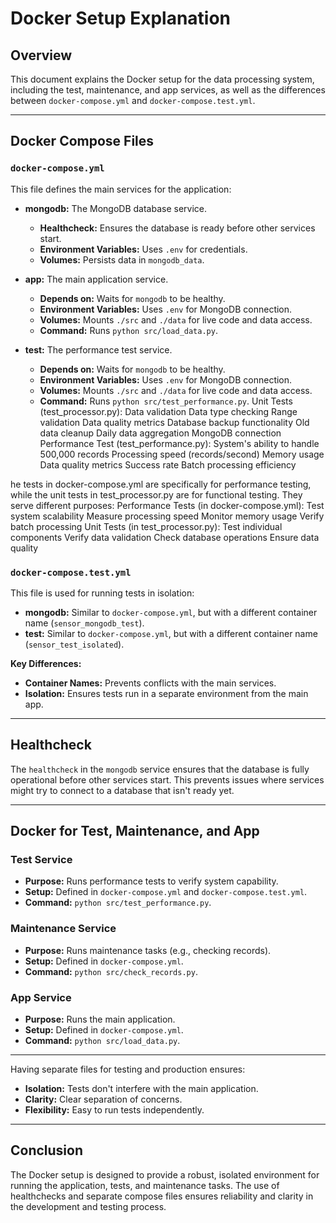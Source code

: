 # Docker Setup Explanation

## Overview
This document explains the Docker setup for the data processing system, including the test, maintenance, and app services, as well as the differences between `docker-compose.yml` and `docker-compose.test.yml`.

---

## Docker Compose Files

### `docker-compose.yml`
This file defines the main services for the application:

- **mongodb:** The MongoDB database service.
  - **Healthcheck:** Ensures the database is ready before other services start.
  - **Environment Variables:** Uses `.env` for credentials.
  - **Volumes:** Persists data in `mongodb_data`.

- **app:** The main application service.
  - **Depends on:** Waits for `mongodb` to be healthy.
  - **Environment Variables:** Uses `.env` for MongoDB connection.
  - **Volumes:** Mounts `./src` and `./data` for live code and data access.
  - **Command:** Runs `python src/load_data.py`.

- **test:** The performance test service.
  - **Depends on:** Waits for `mongodb` to be healthy.
  - **Environment Variables:** Uses `.env` for MongoDB connection.
  - **Volumes:** Mounts `./src` and `./data` for live code and data access.
  - **Command:** Runs `python src/test_performance.py`.
  Unit Tests (test_processor.py):
Data validation
Data type checking
Range validation
Data quality metrics
Database backup functionality
Old data cleanup
Daily data aggregation
MongoDB connection
Performance Test (test_performance.py):
System's ability to handle 500,000 records
Processing speed (records/second)
Memory usage
Data quality metrics
Success rate
Batch processing efficiency

he tests in docker-compose.yml are specifically for performance testing, while the unit tests in test_processor.py are for functional testing. They serve different purposes:
Performance Tests (in docker-compose.yml):
Test system scalability
Measure processing speed
Monitor memory usage
Verify batch processing
Unit Tests (in test_processor.py):
Test individual components
Verify data validation
Check database operations
Ensure data quality

### `docker-compose.test.yml`
This file is used for running tests in isolation:

- **mongodb:** Similar to `docker-compose.yml`, but with a different container name (`sensor_mongodb_test`).
- **test:** Similar to `docker-compose.yml`, but with a different container name (`sensor_test_isolated`).

**Key Differences:**
- **Container Names:** Prevents conflicts with the main services.
- **Isolation:** Ensures tests run in a separate environment from the main app.

---

## Healthcheck
The `healthcheck` in the `mongodb` service ensures that the database is fully operational before other services start. This prevents issues where services might try to connect to a database that isn't ready yet.

---

## Docker for Test, Maintenance, and App

### Test Service
- **Purpose:** Runs performance tests to verify system capability.
- **Setup:** Defined in `docker-compose.yml` and `docker-compose.test.yml`.
- **Command:** `python src/test_performance.py`.

### Maintenance Service
- **Purpose:** Runs maintenance tasks (e.g., checking records).
- **Setup:** Defined in `docker-compose.yml`.
- **Command:** `python src/check_records.py`.

### App Service
- **Purpose:** Runs the main application.
- **Setup:** Defined in `docker-compose.yml`.
- **Command:** `python src/load_data.py`.

---

Having separate files for testing and production ensures:
  - **Isolation:** Tests don't interfere with the main application.
  - **Clarity:** Clear separation of concerns.
  - **Flexibility:** Easy to run tests independently.

---

## Conclusion
The Docker setup is designed to provide a robust, isolated environment for running the application, tests, and maintenance tasks. The use of healthchecks and separate compose files ensures reliability and clarity in the development and testing process. 
